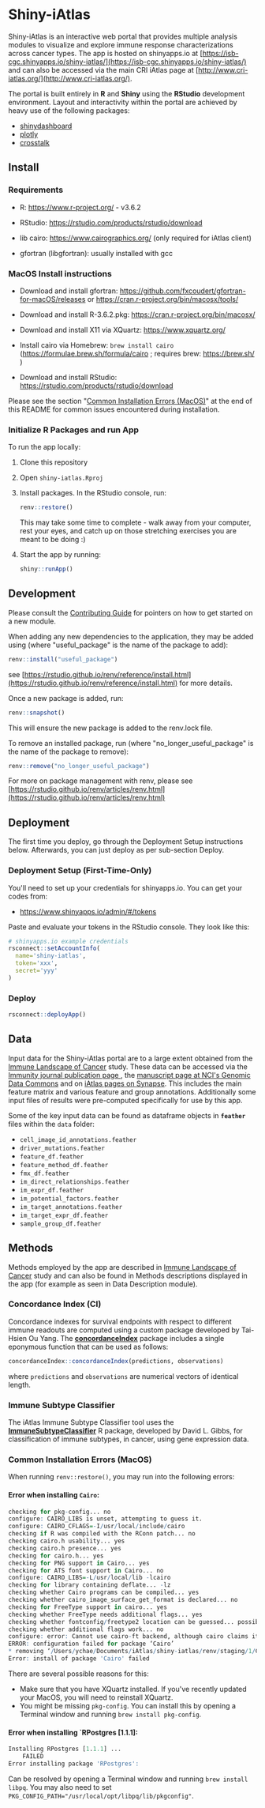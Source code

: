 # Shiny-iAtlas

Shiny-iAtlas is an interactive web portal that provides multiple analysis modules to visualize and explore immune response characterizations across cancer types. The app is hosted on shinyapps.io at [https://isb-cgc.shinyapps.io/shiny-iatlas/](https://isb-cgc.shinyapps.io/shiny-iatlas/) and can also be accessed via the main CRI iAtlas page at [http://www.cri-iatlas.org/](http://www.cri-iatlas.org/).

The portal is built entirely in **R** and **Shiny** using the **RStudio** development environment. Layout and interactivity within the portal are achieved by heavy use of the following packages:

- [shinydashboard](https://rstudio.github.io/shinydashboard/)
- [plotly](https://plot.ly/r/)
- [crosstalk](https://rstudio.github.io/crosstalk/)

## Install

### Requirements

- R: https://www.r-project.org/ - v3.6.2

- RStudio: https://rstudio.com/products/rstudio/download

- lib cairo: https://www.cairographics.org/ (only required for iAtlas client)

- gfortran (libgfortran): usually installed with gcc

### MacOS Install instructions

- Download and install gfortran: https://github.com/fxcoudert/gfortran-for-macOS/releases
or https://cran.r-project.org/bin/macosx/tools/

- Download and install R-3.6.2.pkg: https://cran.r-project.org/bin/macosx/

- Download and install X11 via XQuartz: https://www.xquartz.org/

- Install cairo via Homebrew: `brew install cairo` (https://formulae.brew.sh/formula/cairo ; requires brew: https://brew.sh/ )

- Download and install RStudio: https://rstudio.com/products/rstudio/download

Please see the section "[Common Installation Errors (MacOS)](#Common-Installation-Errors-(MacOS))" at the end of this README for common issues encountered during installation. 

### Initialize R Packages and run App

To run the app locally:

1. Clone this repository

1. Open `shiny-iatlas.Rproj`

1. Install packages. In the RStudio console, run:

   ```R
   renv::restore()
   ```

   This may take some time to complete - walk away from your computer, rest your eyes, and catch up on those stretching exercises you are meant to be doing :)

1. Start the app by running:

   ```R
   shiny::runApp()
   ```


## Development

Please consult the [Contributing Guide](https://github.com/CRI-iAtlas/shiny-iatlas/blob/develop/CONTRIBUTING.md) for pointers on how to get started on a new module.

When adding any new dependencies to the application, they may be added using (where "useful_package" is the name of the package to add):

```R
renv::install("useful_package")
```

see [https://rstudio.github.io/renv/reference/install.html](https://rstudio.github.io/renv/reference/install.html) for more details.

Once a new package is added, run:

```R
renv::snapshot()
```

This will ensure the new package is added to the renv.lock file.

To remove an installed package, run (where "no_longer_useful_package" is the name of the package to remove):

```R
renv::remove("no_longer_useful_package")
```

For more on package management with renv, please see [https://rstudio.github.io/renv/articles/renv.html](https://rstudio.github.io/renv/articles/renv.html)

## Deployment

The first time you deploy, go through the Deployment Setup instructions below. Afterwards, you can just deploy as per sub-section Deploy.

### Deployment Setup (First-Time-Only)

You'll need to set up your credentials for shinyapps.io. You can get your codes from:

- https://www.shinyapps.io/admin/#/tokens

Paste and evaluate your tokens in the RStudio console. They look like this:

```R
# shinyapps.io example credentials
rsconnect::setAccountInfo(
  name='shiny-iatlas',
  token='xxx',
  secret='yyy'
)
```


### Deploy

```R
rsconnect::deployApp()
```

## Data

Input data for the Shiny-iAtlas portal are to a large extent obtained from the [Immune Landscape of Cancer](https://www.cell.com/immunity/abstract/S1074-7613(18)30121-3) study. These data can be accessed via the [Immunity journal publication page ](https://www.cell.com/immunity/abstract/S1074-7613(18)30121-3), the [manuscript page at NCI's Genomic Data Commons](https://gdc.cancer.gov/about-data/publications/panimmune) and on [iAtlas pages on Synapse](https://www.synapse.org/#!Synapse:syn21247064). This includes the main feature matrix and various feature and group annotations.  Additionally some input files of results were pre-computed specifically for use by this app.

Some of the key input data can be found as dataframe objects in **`feather`** files within the `data` folder:

- `cell_image_id_annotations.feather`
- `driver_mutations.feather`
- `feature_df.feather`
- `feature_method_df.feather`
- `fmx_df.feather`
- `im_direct_relationships.feather`
- `im_expr_df.feather`
- `im_potential_factors.feather`
- `im_target_annotations.feather`
- `im_target_expr_df.feather`
- `sample_group_df.feather`

## Methods

Methods employed by the app are described in [Immune Landscape of Cancer](https://www.cell.com/immunity/abstract/S1074-7613(18)30121-3) study and can also be found in Methods descriptions displayed in the app (for example as seen in Data Description module).

### Concordance Index (CI)

Concordance indexes for survival endpoints with respect to different immune readouts are computed using a custom package developed by Tai-Hsien Ou Yang. The **[concordanceIndex](https://github.com/th86/concordanceIndex)** package includes a single eponymous function that can be used as follows:

```R
concordanceIndex::concordanceIndex(predictions, observations)
```

where `predictions` and `observations` are numerical vectors of identical length.

### Immune Subtype Classifier

The iAtlas Immune Subtype Classifier tool uses the **[ImmuneSubtypeClassifier](https://github.com/CRI-iAtlas/ImmuneSubtypeClassifier)** R package, developed by David L. Gibbs, for classification of immune subtypes, in cancer, using gene expression data.

### Common Installation Errors (MacOS)

When running `renv::restore()`, you may run into the following errors:

#### Error when installing `Cairo`:
```R
checking for pkg-config... no
configure: CAIRO_LIBS is unset, attempting to guess it.
configure: CAIRO_CFLAGS=-I/usr/local/include/cairo
checking if R was compiled with the RConn patch... no
checking cairo.h usability... yes
checking cairo.h presence... yes
checking for cairo.h... yes
checking for PNG support in Cairo... yes
checking for ATS font support in Cairo... no
configure: CAIRO_LIBS=-L/usr/local/lib -lcairo
checking for library containing deflate... -lz
checking whether Cairo programs can be compiled... yes
checking whether cairo_image_surface_get_format is declared... no
checking for FreeType support in cairo... yes
checking whether FreeType needs additional flags... yes
checking whether fontconfig/freetype2 location can be guessed... possibly
checking whether additional flags work... no
configure: error: Cannot use cairo-ft backend, although cairo claims it is working. Please check your caito installation and/or update cairo if necessary or set CAIRO_CFLAGS/CAIRO_LIBS accordingly.
ERROR: configuration failed for package ‘Cairo’
* removing ‘/Users/ychae/Documents/iAtlas/shiny-iatlas/renv/staging/1/Cairo’
Error: install of package 'Cairo' failed
```
 There are several possible reasons for this:
- Make sure that you have XQuartz installed. If you've recently updated your MacOS, you will need to reinstall XQuartz.
- You might be missing `pkg-config`. You can install this by opening a Terminal window and running `brew install pkg-config`.

#### Error when installing `RPostgres [1.1.1]:
```R
Installing RPostgres [1.1.1] ...
	FAILED
Error installing package 'RPostgres':
```
Can be resolved by opening a Terminal window and running `brew install libpq`. You may also need to set `PKG_CONFIG_PATH="/usr/local/opt/libpq/lib/pkgconfig"`.

